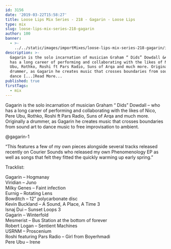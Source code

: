 ```yaml
---
id: 3156
date: '2019-03-22T15:58:27'
title: Loose Lips Mix Series - 218 - Gagarin - Loose Lips
type: mix
slug: loose-lips-mix-series-218-gagarin
author: 100
banner:
  - >-
    ../../static/images/importMixes/loose-lips-mix-series-218-gagarin/image3156.jpeg
description: >-
  Gagarin is the solo incarnation of musician Graham “ Dids” Dowdall &#8211; who
  has a long career of performing and collaborating with the likes of Nico, Pere
  Ubu, Rothko, Roshi ft Pars Radio, Suns of Arqa and much more. Originally a
  drummer, as Gagarin he creates music that crosses boundaries from sound art to
  dance [...]Read More...
published: true
firstTags:
  - mix
---
```

Gagarin is the solo incarnation of musician Graham “ Dids” Dowdall – who has a long career of performing and collaborating with the likes of Nico, Pere Ubu, Rothko, Roshi ft Pars Radio, Suns of Arqa and much more. Originally a drummer, as Gagarin he creates music that crosses boundaries from sound art to dance music to free improvisation to ambient.

@gagarin-1

“This features a few of my own pieces alongside several tracks released recently on Courier Sounds who released my own Phenomenology EP as well as songs that felt they fitted the quickly warming up early spring.”

Tracklist:

Gagarin – Hogmanay  
Viridian – Juno  
Milky Genes – Faint infection  
Eurnig – Rotating Lens  
Bowditch – 12” polycarbonate disc  
Kevin Buckland – A Sound, A Place, A Time 3  
Isnaj Dui – Sunset Loops 3  
Gagarin – Winterfold  
Mesmerist – Bus Station at the bottom of forever  
Robert Logan – Sentient Machines  
USRNM – Proscenium  
Roshi featuring Pars Radio – Girl from Boyerhmadi  
Pere Ubu – Irene
